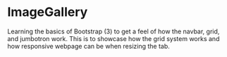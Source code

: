 # ImageGallery

Learning the basics of Bootstrap (3) to get a feel of how the navbar, grid, and jumbotron work. This is to showcase how the grid system works and how responsive webpage can be when resizing the tab. 
